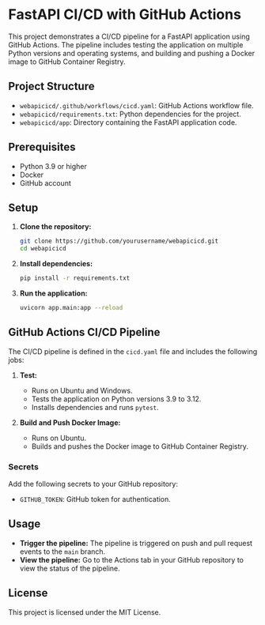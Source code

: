 # FastAPI CI/CD with GitHub Actions

This project demonstrates a CI/CD pipeline for a FastAPI application using GitHub Actions. The pipeline includes testing the application on multiple Python versions and operating systems, and building and pushing a Docker image to GitHub Container Registry.

## Project Structure

- `webapicicd/.github/workflows/cicd.yaml`: GitHub Actions workflow file.
- `webapicicd/requirements.txt`: Python dependencies for the project.
- `webapicicd/app`: Directory containing the FastAPI application code.

## Prerequisites

- Python 3.9 or higher
- Docker
- GitHub account

## Setup

1. **Clone the repository:**
    ```sh
    git clone https://github.com/yourusername/webapicicd.git
    cd webapicicd
    ```

2. **Install dependencies:**
    ```sh
    pip install -r requirements.txt
    ```

3. **Run the application:**
    ```sh
    uvicorn app.main:app --reload
    ```

## GitHub Actions CI/CD Pipeline

The CI/CD pipeline is defined in the `cicd.yaml` file and includes the following jobs:

1. **Test:**
    - Runs on Ubuntu and Windows.
    - Tests the application on Python versions 3.9 to 3.12.
    - Installs dependencies and runs `pytest`.

2. **Build and Push Docker Image:**
    - Runs on Ubuntu.
    - Builds and pushes the Docker image to GitHub Container Registry.

### Secrets

Add the following secrets to your GitHub repository:

- `GITHUB_TOKEN`: GitHub token for authentication.

## Usage

- **Trigger the pipeline:** The pipeline is triggered on push and pull request events to the `main` branch.
- **View the pipeline:** Go to the Actions tab in your GitHub repository to view the status of the pipeline.

## License

This project is licensed under the MIT License.